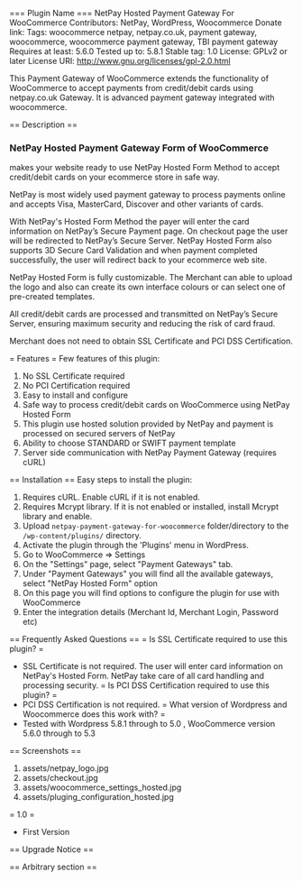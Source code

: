 === Plugin Name ===
NetPay Hosted Payment Gateway For WooCommerce
Contributors: NetPay, WordPress, Woocommerce
Donate link: 
Tags: woocommerce netpay, netpay.co.uk, payment gateway, woocommerce, woocommerce payment gateway, TBI payment gateway
Requires at least: 5.6.0
Tested up to: 5.8.1
Stable tag: 1.0
License: GPLv2 or later
License URI: http://www.gnu.org/licenses/gpl-2.0.html

This Payment Gateway of WooCommerce extends the functionality of WooCommerce to accept payments from credit/debit cards using netpay.co.uk Gateway. It is advanced payment gateway integrated with woocommerce.

== Description ==

<h3>NetPay Hosted Payment Gateway Form of WooCommerce</h3> makes your website ready to use NetPay Hosted Form Method to accept credit/debit cards on your ecommerce store in safe way. 

NetPay is most widely used payment gateway to process payments online and accepts Visa, MasterCard, Discover and other variants of cards.

With NetPay's Hosted Form Method the payer will enter the card information on NetPay’s Secure Payment page. On checkout page the user will be redirected to NetPay’s Secure Server. NetPay Hosted Form also supports 3D Secure Card Validation and when payment completed successfully, the user will redirect back to your ecommerce web site.

NetPay Hosted Form is fully customizable. The Merchant can able to upload the logo and also can create its own interface colours or can select one of pre-created templates.

All credit/debit cards are processed and transmitted on NetPay’s Secure Server, ensuring maximum security and reducing the risk of card fraud.

Merchant does not need to obtain SSL Certificate and PCI DSS Certification.

= Features =
Few features of this plugin:

1. No SSL Certificate required
2. No PCI Certification required
3. Easy to install and configure
4. Safe way to process credit/debit cards on WooCommerce using NetPay Hosted Form
5. This plugin use hosted solution provided by NetPay and payment is processed on secured servers of NetPay
6. Ability to choose STANDARD or SWIFT payment template
7. Server side communication with NetPay Payment Gateway (requires cURL) 

== Installation ==
Easy steps to install the plugin:

1. Requires cURL. Enable cURL if it is not enabled.
2. Requires Mcrypt library. If it is not enabled or installed, install Mcrypt library and enable.
3. Upload `netpay-payment-gateway-for-woocommerce` folder/directory to the `/wp-content/plugins/` directory.
4. Activate the plugin through the 'Plugins' menu in WordPress.
5. Go to WooCommerce => Settings
6. On the "Settings" page, select "Payment Gateways" tab.
7. Under "Payment Gateways" you will find all the available gateways, select "NetPay Hosted Form" option
8. On this page you will find options to configure the plugin for use with WooCommerce
9. Enter the integration details (Merchant Id, Merchant Login, Password etc)


== Frequently Asked Questions ==
= Is SSL Certificate required to use this plugin? =
* SSL Certificate is not required. The user will enter card information on NetPay's Hosted Form. NetPay take care of all card handling and processing security.
= Is PCI DSS Certification required to use this plugin? =
* PCI DSS Certification is not required. 
= What version of Wordpress and Woocommerce does this work with? =
* Tested with Wordpress 5.8.1 through to 5.0 , WooCommerce version 5.6.0 through to 5.3

== Screenshots ==
1. assets/netpay_logo.jpg
2. assets/checkout.jpg
3. assets/woocommerce_settings_hosted.jpg
4. assets/pluging_configuration_hosted.jpg

= 1.0 =
* First Version

== Upgrade Notice ==

== Arbitrary section ==